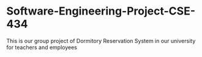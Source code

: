 # Software-Engineering-Project-CSE-434
This is our group project of Dormitory Reservation System in our university for teachers and employees 
